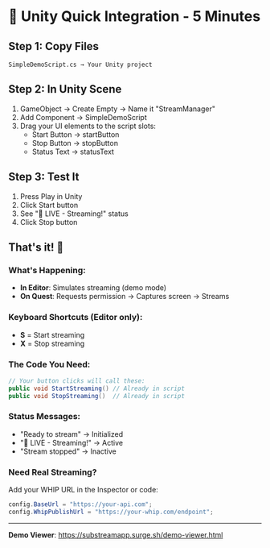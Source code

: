 # 🚀 Unity Quick Integration - 5 Minutes

## Step 1: Copy Files
```
SimpleDemoScript.cs → Your Unity project
```

## Step 2: In Unity Scene
1. GameObject → Create Empty → Name it "StreamManager"
2. Add Component → SimpleDemoScript
3. Drag your UI elements to the script slots:
   - Start Button → startButton
   - Stop Button → stopButton  
   - Status Text → statusText

## Step 3: Test It
1. Press Play in Unity
2. Click Start button
3. See "🔴 LIVE - Streaming!" status
4. Click Stop button

## That's it! 🎉

### What's Happening:
- **In Editor**: Simulates streaming (demo mode)
- **On Quest**: Requests permission → Captures screen → Streams

### Keyboard Shortcuts (Editor only):
- **S** = Start streaming
- **X** = Stop streaming

### The Code You Need:
```csharp
// Your button clicks will call these:
public void StartStreaming() // Already in script
public void StopStreaming()  // Already in script
```

### Status Messages:
- "Ready to stream" → Initialized
- "🔴 LIVE - Streaming!" → Active
- "Stream stopped" → Inactive

### Need Real Streaming?
Add your WHIP URL in the Inspector or code:
```csharp
config.BaseUrl = "https://your-api.com";
config.WhipPublishUrl = "https://your-whip.com/endpoint";
```

---
**Demo Viewer**: https://substreamapp.surge.sh/demo-viewer.html
